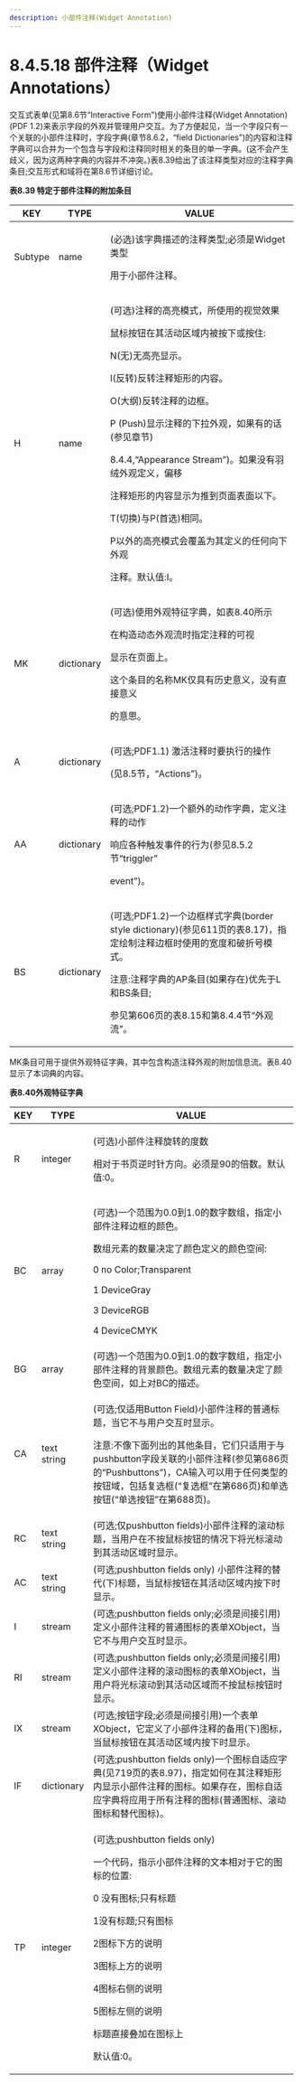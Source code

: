 ```yaml
---
description: 小部件注释(Widget Annotation)
---
```


# 8.4.5.18 部件注释（Widget Annotations）

交互式表单(见第8.6节“Interactive Form”)使用小部件注释(Widget Annotation)(PDF 1.2)来表示字段的外观并管理用户交互。为了方便起见，当一个字段只有一个关联的小部件注释时，字段字典(章节8.6.2，“field Dictionaries”)的内容和注释字典可以合并为一个包含与字段和注释同时相关的条目的单一字典。(这不会产生歧义，因为这两种字典的内容并不冲突。)表8.39给出了该注释类型对应的注释字典条目;交互形式和域将在第8.6节详细讨论。



**表8.39 特定于部件注释的附加条目**

| KEY     | TYPE       | VALUE                                                                                                                                                                                                                                                                                          |
| ------- | ---------- | ---------------------------------------------------------------------------------------------------------------------------------------------------------------------------------------------------------------------------------------------------------------------------------------------- |
| Subtype | name       | <p>(必选)该字典描述的注释类型;必须是Widget类型</p><p>用于小部件注释。</p>                                                                                                                                                                                                                                               |
| H       | name       | <p>(可选)注释的高亮模式，所使用的视觉效果</p><p>鼠标按钮在其活动区域内被按下或按住:</p><p>N(无)无高亮显示。</p><p>I(反转)反转注释矩形的内容。</p><p>O(大纲)反转注释的边框。</p><p>P (Push)显示注释的下拉外观，如果有的话(参见章节)</p><p>8.4.4,“Appearance Stream”)。如果没有羽绒外观定义，偏移</p><p>注释矩形的内容显示为推到页面表面以下。</p><p>T(切换)与P(首选)相同。</p><p>P以外的高亮模式会覆盖为其定义的任何向下外观</p><p>注释。默认值:I。</p> |
| MK      | dictionary | <p>(可选)使用外观特征字典，如表8.40所示</p><p>在构造动态外观流时指定注释的可视</p><p>显示在页面上。</p><p>这个条目的名称MK仅具有历史意义，没有直接意义</p><p>的意思。</p>                                                                                                                                                                                     |
| A       | dictionary | <p>(可选;PDF1.1) 激活注释时要执行的操作</p><p>(见8.5节，“Actions”)。</p>                                                                                                                                                                                                                                        |
| AA      | dictionary | <p>(可选;PDF1.2)一个额外的动作字典，定义注释的动作</p><p>响应各种触发事件的行为(参见8.5.2节“triggler”</p><p>event”)。</p>                                                                                                                                                                                                        |
| BS      | dictionary | <p>(可选;PDF1.2)一个边框样式字典(border style dictionary)(参见611页的表8.17)，指定绘制注释边框时使用的宽度和破折号模式。</p><p>注意:注释字典的AP条目(如果存在)优先于L和BS条目;</p><p>参见第606页的表8.15和第8.4.4节“外观流”。</p>                                                                                                                                   |

MK条目可用于提供外观特征字典，其中包含构造注释外观的附加信息流。表8.40显示了本词典的内容。



**表8.40外观特征字典**

| KEY | TYPE        | VALUE                                                                                                                                                                                            |
| --- | ----------- | ------------------------------------------------------------------------------------------------------------------------------------------------------------------------------------------------ |
| R   | integer     | <p>(可选)小部件注释旋转的度数</p><p>相对于书页逆时针方向。必须是90的倍数。默认值:0。</p>                                                                                                                                           |
| BC  | array       | <p>(可选)一个范围为0.0到1.0的数字数组，指定小部件注释边框的颜色。</p><p>数组元素的数量决定了颜色定义的颜色空间:</p><p>0 no Color;Transparent</p><p>1 DeviceGray</p><p>3 DeviceRGB</p><p>4 DeviceCMYK</p>                                       |
| BG  | array       | (可选)一个范围为0.0到1.0的数字数组，指定小部件注释的背景颜色。数组元素的数量决定了颜色空间，如上对BC的描述。                                                                                                                                      |
| CA  | text string | <p>(可选;仅适用Button Field)小部件注释的普通标题，当它不与用户交互时显示。</p><p>注意:不像下面列出的其他条目，它们只适用于与pushbutton字段关联的小部件注释(参见第686页的“Pushbuttons”)，CA输入可以用于任何类型的按钮域，包括复选框(“复选框”在第686页)和单选按钮(“单选按钮”在第688页)。</p>               |
| RC  | text string | (可选;仅pushbutton fields)小部件注释的滚动标题，当用户在不按鼠标按钮的情况下将光标滚动到其活动区域时显示。                                                                                                                                  |
| AC  | text string | (可选;pushbutton fields only) 小部件注释的替代(下)标题，当鼠标按钮在其活动区域内按下时显示。                                                                                                                                     |
| I   | stream      | (可选;pushbutton fields only;必须是间接引用)定义小部件注释的普通图标的表单XObject，当它不与用户交互时显示。                                                                                                                           |
| RI  | stream      | (可选;pushbutton fields only;必须是间接引用)定义小部件注释的滚动图标的表单XObject，当用户将光标滚动到其活动区域而不按鼠标按钮时显示。                                                                                                              |
| IX  | stream      | (可选;按钮字段;必须是间接引用)一个表单XObject，它定义了小部件注释的备用(下)图标，当鼠标按钮在其活动区域内按下时显示。                                                                                                                                |
| IF  | dictionary  | (可选;pushbutton fields only)一个图标自适应字典(见719页的表8.97)，指定如何在其注释矩形内显示小部件注释的图标。如果存在，图标自适应字典将应用于所有注释的图标(普通图标、滚动图标和替代图标)。                                                                                 |
| TP  | integer     | <p>(可选;pushbutton fields only)</p><p>一个代码，指示小部件注释的文本相对于它的图标的位置:</p><p>0 没有图标;只有标题</p><p>1没有标题;只有图标</p><p>2图标下方的说明</p><p>3图标上方的说明</p><p>4图标右侧的说明</p><p>5图标左侧的说明</p><p>标题直接叠加在图标上</p><p>默认值:0。</p> |
